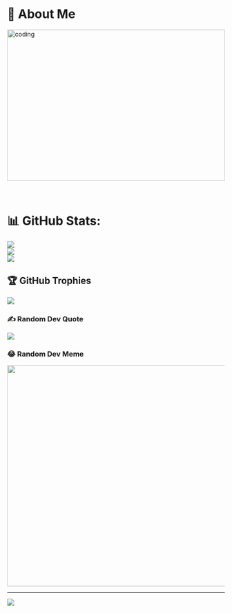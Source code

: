 # 💫 About Me
<img align="center" alt="coding" width="100%" height="350px" src="coding.gif" width="512px"/><br><br><br>



# 📊 GitHub Stats:
![](https://github-readme-stats.vercel.app/api?username=Ronit26Mehta&theme=vue-dark&hide_border=false&include_all_commits=false&count_private=false)<br/>
![](https://github-readme-streak-stats.herokuapp.com/?user=Ronit26Mehta&theme=vue-dark&hide_border=false)<br/>
![](https://github-readme-stats.vercel.app/api/top-langs/?username=Ronit26Mehta&theme=vue-dark&hide_border=false&include_all_commits=false&count_private=false&layout=compact)

## 🏆 GitHub Trophies
![](https://github-profile-trophy.vercel.app/?username=Ronit26Mehta&theme=onedark&no-frame=false&no-bg=true&margin-w=4)

### ✍️ Random Dev Quote
![](https://quotes-github-readme.vercel.app/api?type=horizontal&theme=radical)

### 😂 Random Dev Meme
<img src="https://rm.up.railway.app/" width="512px"/>

---
[![](https://visitcount.itsvg.in/api?id=Ronit26Mehta&icon=8&color=0)](https://visitcount.itsvg.in)

<!-- Proudly created with GPRM ( https://gprm.itsvg.in ) -->
